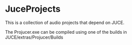 # JuceProjects
This is a collection of audio projects that depend on JUCE.

The Projucer.exe can be compiled using one of the builds in JUCE/extras/Projucer/Builds
